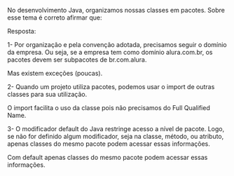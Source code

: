 No desenvolvimento Java, organizamos nossas classes em pacotes. Sobre esse tema é correto afirmar que:

Resposta:

1- Por organização e pela convenção adotada, precisamos seguir o domínio da empresa. Ou seja, se a empresa tem como domínio alura.com.br, os pacotes devem ser subpacotes de br.com.alura.


Mas existem exceções (poucas).


2- Quando um projeto utiliza pacotes, podemos usar o import de outras classes para sua utilização.


O import facilita o uso da classe pois não precisamos do Full Qualified Name.


3- O modificador default do Java restringe acesso a nível de pacote. Logo, se não for definido algum modificador, seja na classe, método, ou atributo, apenas classes do mesmo pacote podem acessar essas informações.


Com default apenas classes do mesmo pacote podem acessar essas informações.